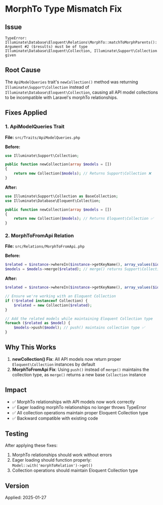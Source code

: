 # MorphTo Type Mismatch Fix

## Issue
`TypeError: Illuminate\Database\Eloquent\Relations\MorphTo::matchToMorphParents(): Argument #2 ($results) must be of type Illuminate\Database\Eloquent\Collection, Illuminate\Support\Collection given`

## Root Cause
The `ApiModelQueries` trait's `newCollection()` method was returning `Illuminate\Support\Collection` instead of `Illuminate\Database\Eloquent\Collection`, causing all API model collections to be incompatible with Laravel's morphTo relationships.

## Fixes Applied

### 1. ApiModelQueries Trait
**File:** `src/Traits/ApiModelQueries.php`

**Before:**
```php
use Illuminate\Support\Collection;

public function newCollection(array $models = [])
{
    return new Collection($models); // Returns Support\Collection ❌
}
```

**After:**
```php
use Illuminate\Support\Collection as BaseCollection;
use Illuminate\Database\Eloquent\Collection;

public function newCollection(array $models = [])
{
    return new Collection($models); // Returns Eloquent\Collection ✅
}
```

### 2. MorphToFromApi Relation
**File:** `src/Relations/MorphToFromApi.php`

**Before:**
```php
$related = $instance->whereIn($instance->getKeyName(), array_values($ids))->get();
$models = $models->merge($related); // merge() returns Support\Collection ❌
```

**After:**
```php
$related = $instance->whereIn($instance->getKeyName(), array_values($ids))->get();

// Ensure we're working with an Eloquent Collection
if (!$related instanceof Collection) {
    $related = new Collection($related);
}

// Add the related models while maintaining Eloquent Collection type
foreach ($related as $model) {
    $models->push($model); // push() maintains collection type ✅
}
```

## Why This Works

1. **newCollection() Fix**: All API models now return proper `Eloquent\Collection` instances by default
2. **MorphToFromApi Fix**: Using `push()` instead of `merge()` maintains the collection type, as `merge()` returns a new base `Collection` instance

## Impact

- ✅ MorphTo relationships with API models now work correctly
- ✅ Eager loading morphTo relationships no longer throws TypeError
- ✅ All collection operations maintain proper Eloquent Collection type
- ✅ Backward compatible with existing code

## Testing

After applying these fixes:

1. MorphTo relationships should work without errors
2. Eager loading should function properly: `Model::with('morphToRelation')->get()`
3. Collection operations should maintain Eloquent Collection type

## Version

Applied: 2025-01-27
